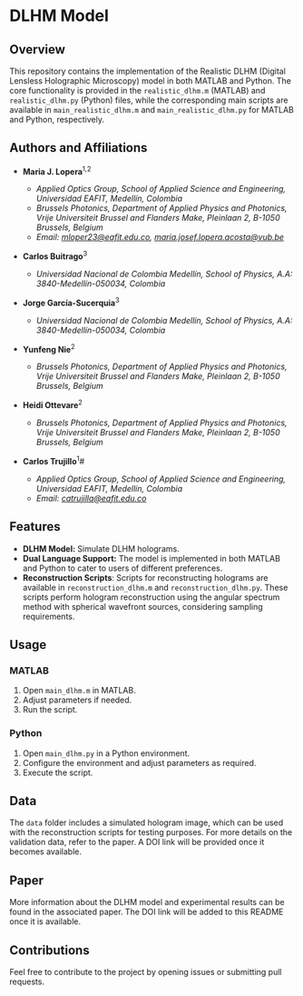 # DLHM Model

## Overview

This repository contains the implementation of the Realistic DLHM (Digital Lensless Holographic Microscopy) model in both MATLAB and Python. The core functionality is provided in the `realistic_dlhm.m` (MATLAB) and `realistic_dlhm.py` (Python) files, while the corresponding main scripts are available in `main_realistic_dlhm.m` and `main_realistic_dlhm.py` for MATLAB and Python, respectively.

## Authors and Affiliations

- **Maria J. Lopera**<sup>1,2</sup>
  - *Applied Optics Group, School of Applied Science and Engineering, Universidad EAFIT, Medellín, Colombia*
  - *Brussels Photonics, Department of Applied Physics and Photonics, Vrije Universiteit Brussel and Flanders Make, Pleinlaan 2, B-1050 Brussels, Belgium*
  - *Email: mloper23@eafit.edu.co, maria.josef.lopera.acosta@vub.be*

- **Carlos Buitrago**<sup>3</sup>
  - *Universidad Nacional de Colombia Medellín, School of Physics, A.A: 3840-Medellín-050034, Colombia*

- **Jorge García-Sucerquia**<sup>3</sup>
  - *Universidad Nacional de Colombia Medellín, School of Physics, A.A: 3840-Medellín-050034, Colombia*

- **Yunfeng Nie**<sup>2</sup>
  - *Brussels Photonics, Department of Applied Physics and Photonics, Vrije Universiteit Brussel and Flanders Make, Pleinlaan 2, B-1050 Brussels, Belgium*

- **Heidi Ottevare**<sup>2</sup>
  - *Brussels Photonics, Department of Applied Physics and Photonics, Vrije Universiteit Brussel and Flanders Make, Pleinlaan 2, B-1050 Brussels, Belgium*

- **Carlos Trujillo**<sup>1</sup>#
  - *Applied Optics Group, School of Applied Science and Engineering, Universidad EAFIT, Medellín, Colombia*
  - *Email: catrujilla@eafit.edu.co*

## Features

- **DLHM Model:** Simulate DLHM holograms.
- **Dual Language Support:** The model is implemented in both MATLAB and Python to cater to users of different preferences.
- **Reconstruction Scripts**: Scripts for reconstructing holograms are available in `reconstruction_dlhm.m` and `reconstruction_dlhm.py`. These scripts perform hologram reconstruction using the angular spectrum method with spherical wavefront sources, considering sampling requirements.

## Usage

### MATLAB

1. Open `main_dlhm.m` in MATLAB.
2. Adjust parameters if needed.
3. Run the script.

### Python

1. Open `main_dlhm.py` in a Python environment.
2. Configure the environment and adjust parameters as required.
3. Execute the script.

## Data

The `data` folder includes a simulated hologram image, which can be used with the reconstruction scripts for testing purposes. For more details on the validation data, refer to the paper. A DOI link will be provided once it becomes available.

## Paper

More information about the DLHM model and experimental results can be found in the associated paper. The DOI link will be added to this README once it is available.

## Contributions

Feel free to contribute to the project by opening issues or submitting pull requests.

